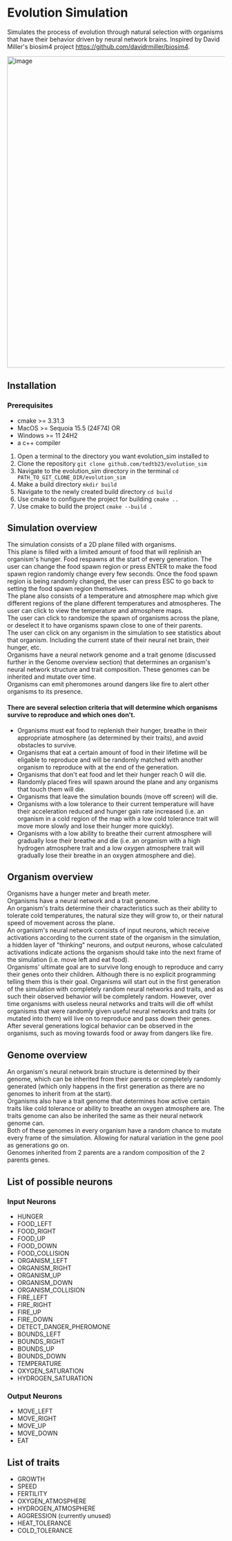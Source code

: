 # Evolution Simulation
Simulates the process of evolution through natural selection with organisms that have their behavior driven by neural network brains. Inspired by David Miller's biosim4 project https://github.com/davidrmiller/biosim4.

<img width="1279" height="720" alt="image" src="https://github.com/user-attachments/assets/92fda660-461b-460f-8188-5921ae2400f6" />


## Installation
 ### Prerequisites
 - cmake >= 3.31.3
 - MacOS >= Sequoia 15.5 (24F74) OR
 - Windows >= 11 24H2
 - a c++ compiler
   
1. Open a terminal to the directory you want evolution_sim installed to
2. Clone the repository `git clone github.com/tedtb23/evolution_sim`
3. Navigate to the evolution_sim directory in the terminal `cd PATH_TO_GIT_CLONE_DIR/evolution_sim`
4. Make a build directory `mkdir build`
5. Navigate to the newly created build directory `cd build`
6. Use cmake to configure the project for building `cmake ..`
7. Use cmake to build the project `cmake --build .`

## Simulation overview
The simulation consists of a 2D plane filled with organisms.  
This plane is filled with a limited amount of food that will replinish an organism's hunger. 
Food respawns at the start of every generation.
The user can change the food spawn region or press ENTER to make the food spawn region randomly change every few seconds. Once the food spawn region is being randomly changed, the user can press ESC to go back to setting the food spawn region themselves.  
The plane also consists of a temperature and atmosphere map which give different regions of the plane different temperatures and atmospheres.
The user can click to view the temperature and atmosphere maps.  
The user can click to randomize the spawn of organisms across the plane, or deselect it to have organisms spawn close to one of their parents.  
The user can click on any organism in the simulation to see statistics about that organism. Including the current state of their neural net brain, their hunger, etc.  
Organisms have a neural network genome and a trait genome (discussed further in the Genome overview section) that determines an organism's neural network structure and trait composition.
These genomes can be inherited and mutate over time.  
Organisms can emit pheromones around dangers like fire to alert other organisms to its presence.  
#### There are several selection criteria that will determine which organisms survive to reproduce and which ones don't.
- Organisms must eat food to replenish their hunger, breathe in their appropriate atmosphere (as determined by their traits), and avoid obstacles to survive.
- Organisms that eat a certain amount of food in their lifetime will be eligable to reproduce and will be randomly matched with another organism to reproduce with at the end of the generation.
- Organisms that don't eat food and let their hunger reach 0 will die. 
- Randomly placed fires will spawn around the plane and any organisms that touch them will die.
- Organisms that leave the simulation bounds (move off screen) will die.
- Organisms with a low tolerance to their current temperature will have their acceleration reduced and hunger gain rate increased (i.e. an organism in a cold region of the map with a low cold tolerance trait will move more slowly and lose their hunger more quickly).
- Organisms with a low ability to breathe their current atmosphere will gradually lose their breathe and die (i.e. an organism with a high hydrogen atmosphere trait and a low oxygen atmosphere trait will gradually lose their breathe in an oxygen atmosphere and die).

## Organism overview
Organisms have a hunger meter and breath meter.  
Organisms have a neural network and a trait genome.  
An organism's traits determine their characteristics such as their ability to tolerate cold temperatures, the natural size they will grow to, or their natural speed of movement across the plane.  
An organism's neural network consists of input neurons, which receive activations according to the current state of the organism in the simulation, a hidden layer of "thinking" neurons, and output neurons, whose calculated activations indicate actions the organism should take into the next frame of the simulation (i.e. move left and eat food).  
Organisms' ultimate goal are to survive long enough to reproduce and carry their genes onto their children. Although there is no explicit programming telling them this is their goal. 
Organisms will start out in the first generation of the simulation with completely random neural networks and traits, and as such their observed behavior will be completely random. However, over time organisms with useless neural networks and traits will die off whilst organisms that were randomly given useful neural networks and traits (or mutated into them) will live on to reproduce and pass down their genes.  
After several generations logical behavior can be observed in the organisms, such as moving towards food or away from dangers like fire.

## Genome overview
An organism's neural network brain structure is determined by their genome, which can be inherited from their parents or completely randomly generated (which only happens in the first generation as there are no genomes to inherit from at the start).  
Organisms also have a trait genome that determines how active certain traits like cold tolerance or ability to breathe an oxygen atmosphere are. The traits genome can also be inherited the same as their neural network genome can.  
Both of these genomes in every organism have a random chance to mutate every frame of the simulation. Allowing for natural variation in the gene pool as generations go on.  
Genomes inherited from 2 parents are a random composition of the 2 parents genes.

## List of possible neurons
### Input Neurons
- HUNGER
- FOOD_LEFT
- FOOD_RIGHT
- FOOD_UP
- FOOD_DOWN
- FOOD_COLLISION
- ORGANISM_LEFT
- ORGANISM_RIGHT
- ORGANISM_UP
- ORGANISM_DOWN
- ORGANISM_COLLISION
- FIRE_LEFT
- FIRE_RIGHT
- FIRE_UP
- FIRE_DOWN
- DETECT_DANGER_PHEROMONE
- BOUNDS_LEFT
- BOUNDS_RIGHT
- BOUNDS_UP
- BOUNDS_DOWN
- TEMPERATURE
- OXYGEN_SATURATION
- HYDROGEN_SATURATION

### Output Neurons
- MOVE_LEFT
- MOVE_RIGHT
- MOVE_UP
- MOVE_DOWN
- EAT

## List of traits
- GROWTH
- SPEED
- FERTILITY
- OXYGEN_ATMOSPHERE
- HYDROGEN_ATMOSPHERE
- AGGRESSION (currently unused)
- HEAT_TOLERANCE
- COLD_TOLERANCE
